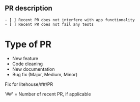 ## PR description

```
- [ ] Recent PR does not interfere with app functionality
- [ ] Recent PR does not fail any tests
```

# Type of PR

* New feature
* Code cleaning
* New documentation
* Bug fix (Major, Medium, Minor)

Fix for litehouse/##/PR

'##' = Number of recent PR, if applicable